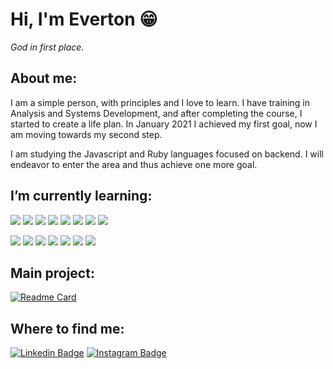 # Hi, I'm Everton :grin:
*God in first place.*

## About me:
I am a simple person, with principles and I love to learn. I have training in Analysis and Systems Development, and after completing the course, I started to create a life plan. In January 2021 I achieved my first goal, now I am moving towards my second step.

I am studying the Javascript and Ruby languages focused on backend. I will endeavor to enter the area and thus achieve one more goal.


## I’m currently learning:
![](https://img.shields.io/badge/_-Code-black?style=flat-square)
![](https://img.shields.io/badge/_-Ruby-blue?style=flat-square&logo=ruby&logoColor=white)
![](https://img.shields.io/badge/_-Rails-blue?style=flat-square&logo=rubyonrails&logoColor=white)
![](https://img.shields.io/badge/_-HTML5-blue?style=flat-square&logo=html5&logoColor=white)
![](https://img.shields.io/badge/_-CSS3-blue?style=flat-square&logo=css3&logoColor=white)
![](https://img.shields.io/badge/_-Javascript-blue?style=flat-square&logo=javascript&logoColor=white)
![](https://img.shields.io/badge/_-Node.JS-blue?style=flat-square&logo=node.js&logoColor=white)
![](https://img.shields.io/badge/_-Typescript-blue?style=flat-square&logo=typescript&logoColor=white)

![](https://img.shields.io/badge/_-Tools-black?style=flat-square)
![](https://img.shields.io/badge/_-Linux-blueviolet?style=flat-square&logo=Linux&logoColor=white)
![](https://img.shields.io/badge/_-Manjaro-blueviolet?style=flat-square&logo=manjaro&logoColor=white)
![](https://img.shields.io/badge/_-Git-blueviolet?style=flat-square&logo=git&logoColor=white)
![](https://img.shields.io/badge/_-VSCode-blueviolet?style=flat-square&logo=visual-studio-code&logoColor=white)
![](https://img.shields.io/badge/_-Vim-blueviolet?style=flat-square&logo=vim&logoColor=white)
![](https://img.shields.io/badge/_-Tmux-blueviolet?style=flat-square&logo=tmux&logoColor=white)

## Main project:
[![Readme Card](https://github-readme-stats.vercel.app/api/pin/?username=evertonlopesc&repo=Ruby-Roadmap&theme=midnight-purple)](https://github.com/evertonlopesc/Ruby-Roadmap)

## Where to find me:
[![Linkedin Badge](https://img.shields.io/badge/-EvertonLopes-blue?style=flat-square&logo=Linkedin&logoColor=white&link=https://www.linkedin.com/in/everton-lopes-costa)](https://www.linkedin.com/in/everton-lopes-costa)
[![Instagram Badge](https://img.shields.io/badge/-EvertonLopes-blueviolet?style=flat-square&logo=Instagram&logoColor=white&link=https://www.instagram.com/everton.locos/)](https://www.instagram.com/everton.locos/)
